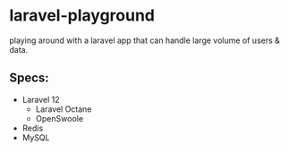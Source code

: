 # laravel-playground

playing around with a laravel app that can handle large volume of users &amp; data.

## Specs:

- Laravel 12
  - Laravel Octane
  - OpenSwoole
- Redis
- MySQL
